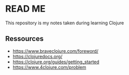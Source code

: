 # READ ME
This repository is my notes taken during learning Clojure

## Ressources
- https://www.braveclojure.com/foreword/
- https://clojuredocs.org/
- https://clojure.org/guides/getting_started
- https://www.4clojure.com/problem

